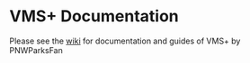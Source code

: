 # VMS+ Documentation

Please see the [wiki](wiki) for documentation and guides of VMS+ by PNWParksFan
